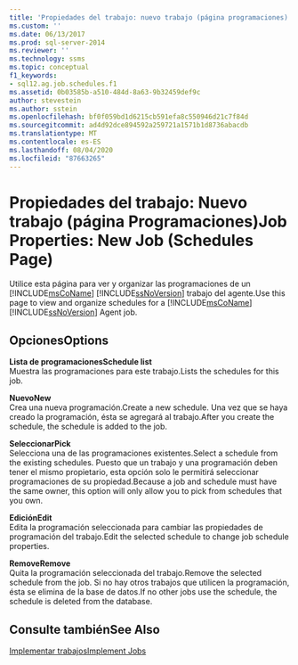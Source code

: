 ```yaml
---
title: 'Propiedades del trabajo: nuevo trabajo (página programaciones) | Microsoft Docs'
ms.custom: ''
ms.date: 06/13/2017
ms.prod: sql-server-2014
ms.reviewer: ''
ms.technology: ssms
ms.topic: conceptual
f1_keywords:
- sql12.ag.job.schedules.f1
ms.assetid: 0b03585b-a510-484d-8a63-9b32459def9c
author: stevestein
ms.author: sstein
ms.openlocfilehash: bf0f059bd1d6215cb591efa8c550946d21c7f84d
ms.sourcegitcommit: ad4d92dce894592a259721a1571b1d8736abacdb
ms.translationtype: MT
ms.contentlocale: es-ES
ms.lasthandoff: 08/04/2020
ms.locfileid: "87663265"
---
```

# <a name="job-properties-new-job-schedules-page"></a><span data-ttu-id="9f3f0-102">Propiedades del trabajo: Nuevo trabajo (página Programaciones)</span><span class="sxs-lookup"><span data-stu-id="9f3f0-102">Job Properties: New Job (Schedules Page)</span></span>
  <span data-ttu-id="9f3f0-103">Utilice esta página para ver y organizar las programaciones de un [!INCLUDE[msCoName](../../includes/msconame-md.md)] [!INCLUDE[ssNoVersion](../../includes/ssnoversion-md.md)] trabajo del agente.</span><span class="sxs-lookup"><span data-stu-id="9f3f0-103">Use this page to view and organize schedules for a [!INCLUDE[msCoName](../../includes/msconame-md.md)] [!INCLUDE[ssNoVersion](../../includes/ssnoversion-md.md)] Agent job.</span></span>  
  
## <a name="options"></a><span data-ttu-id="9f3f0-104">Opciones</span><span class="sxs-lookup"><span data-stu-id="9f3f0-104">Options</span></span>  
 <span data-ttu-id="9f3f0-105">**Lista de programaciones**</span><span class="sxs-lookup"><span data-stu-id="9f3f0-105">**Schedule list**</span></span>  
 <span data-ttu-id="9f3f0-106">Muestra las programaciones para este trabajo.</span><span class="sxs-lookup"><span data-stu-id="9f3f0-106">Lists the schedules for this job.</span></span>  
  
 <span data-ttu-id="9f3f0-107">**Nuevo**</span><span class="sxs-lookup"><span data-stu-id="9f3f0-107">**New**</span></span>  
 <span data-ttu-id="9f3f0-108">Crea una nueva programación.</span><span class="sxs-lookup"><span data-stu-id="9f3f0-108">Create a new schedule.</span></span> <span data-ttu-id="9f3f0-109">Una vez que se haya creado la programación, ésta se agregará al trabajo.</span><span class="sxs-lookup"><span data-stu-id="9f3f0-109">After you create the schedule, the schedule is added to the job.</span></span>  
  
 <span data-ttu-id="9f3f0-110">**Seleccionar**</span><span class="sxs-lookup"><span data-stu-id="9f3f0-110">**Pick**</span></span>  
 <span data-ttu-id="9f3f0-111">Selecciona una de las programaciones existentes.</span><span class="sxs-lookup"><span data-stu-id="9f3f0-111">Select a schedule from the existing schedules.</span></span> <span data-ttu-id="9f3f0-112">Puesto que un trabajo y una programación deben tener el mismo propietario, esta opción solo le permitirá seleccionar programaciones de su propiedad.</span><span class="sxs-lookup"><span data-stu-id="9f3f0-112">Because a job and schedule must have the same owner, this option will only allow you to pick from schedules that you own.</span></span>  
  
 <span data-ttu-id="9f3f0-113">**Edición**</span><span class="sxs-lookup"><span data-stu-id="9f3f0-113">**Edit**</span></span>  
 <span data-ttu-id="9f3f0-114">Edita la programación seleccionada para cambiar las propiedades de programación del trabajo.</span><span class="sxs-lookup"><span data-stu-id="9f3f0-114">Edit the selected schedule to change job schedule properties.</span></span>  
  
 <span data-ttu-id="9f3f0-115">**Remove**</span><span class="sxs-lookup"><span data-stu-id="9f3f0-115">**Remove**</span></span>  
 <span data-ttu-id="9f3f0-116">Quita la programación seleccionada del trabajo.</span><span class="sxs-lookup"><span data-stu-id="9f3f0-116">Remove the selected schedule from the job.</span></span> <span data-ttu-id="9f3f0-117">Si no hay otros trabajos que utilicen la programación, ésta se elimina de la base de datos.</span><span class="sxs-lookup"><span data-stu-id="9f3f0-117">If no other jobs use the schedule, the schedule is deleted from the database.</span></span>  
  
## <a name="see-also"></a><span data-ttu-id="9f3f0-118">Consulte también</span><span class="sxs-lookup"><span data-stu-id="9f3f0-118">See Also</span></span>  
 [<span data-ttu-id="9f3f0-119">Implementar trabajos</span><span class="sxs-lookup"><span data-stu-id="9f3f0-119">Implement Jobs</span></span>](implement-jobs.md)  
  
  
